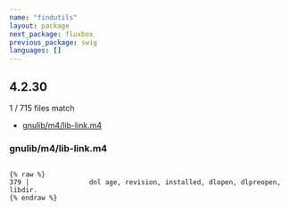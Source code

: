 ```yaml
---
name: "findutils"
layout: package
next_package: fluxbox
previous_package: swig
languages: []
---
```

## 4.2.30
1 / 715 files match

 - [gnulib/m4/lib-link.m4](#gnulibm4lib-linkm4)

### gnulib/m4/lib-link.m4

```

{% raw %}
379 |               dnl age, revision, installed, dlopen, dlpreopen, libdir.
{% endraw %}

```